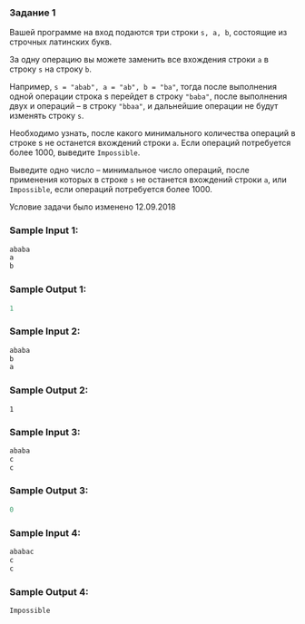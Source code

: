 ### Задание 1
Вашей программе на вход подаются три строки 
```s, a, b```, состоящие из строчных латинских букв.

За одну операцию вы можете заменить все вхождения 
строки ```a``` в строку ```s``` на строку ```b```.

Например, ```s = "abab", a = "ab", b = "ba"```, 
тогда после выполнения одной операции строка s 
перейдет в строку ```"baba"```, после выполнения двух и 
операций – в строку ```"bbaa"```, и дальнейшие операции 
не будут изменять строку ```s```.

Необходимо узнать, после какого минимального 
количества операций в строке s не останется 
вхождений строки ```a```. Если операций потребуется 
более 1000, выведите ```Impossible```.

Выведите одно число – минимальное число 
операций, после применения которых 
в строке ```s``` не останется вхождений 
строки ```a```, или ```Impossible```, 
если операций потребуется более 1000.

Условие задачи было изменено 12.09.2018
### Sample Input 1:
```python
ababa
a
b
```

### Sample Output 1:
```python
1
```

### Sample Input 2:
```python
ababa
b
a
```

### Sample Output 2:
```1 ```

### Sample Input 3:
```python
ababa
c
c
```

### Sample Output 3:
```python
0
```

### Sample Input 4:
```python
ababac
c
c
```

### Sample Output 4:

```Impossible```